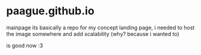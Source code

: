 # paague.github.io
mainpage
its basically a repo for my concept landing page, 
i needed to host the image somewhere and add scalability (why? because i wanted to)

is good now :3
